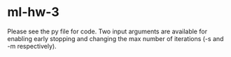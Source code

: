 # ml-hw-3

Please see the py file for code. Two input arguments are available for enabling early stopping and changing the max number of iterations (-s and -m respectively).
